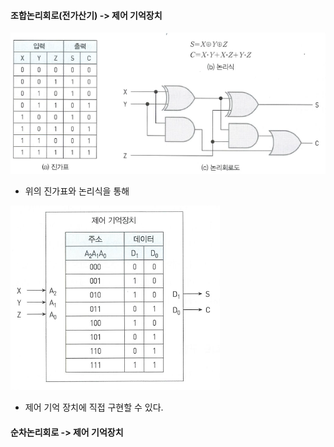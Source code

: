 #### 조합논리회로(전가산기) -> 제어 기억장치
![](../../../../Stuff/Image/AOR/Computer%20Structure/Pasted%20image%2020231108185736.png)

- 위의 진가표와 논리식을 통해 

![](../../../../Stuff/Image/AOR/Computer%20Structure/Pasted%20image%2020231108185801.png)

- 제어 기억 장치에 직접 구현할 수 있다.
#### 순차논리회로 -> 제어 기억장치


